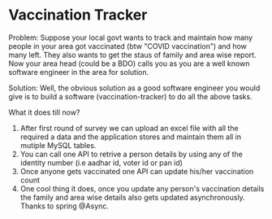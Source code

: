 <h1>Vaccination Tracker</h1>
Problem:
Suppose your local govt wants to track and maintain how many people in your area got vaccinated (btw "COVID vaccination") and how many left. They also wants to get the staus 
of family and area wise report. Now your area head (could be a BDO) calls you as you are a well known software engineer in the area for solution.

Solution:
Well, the obvious solution as a good software engineer you would give is to build a software (vaccination-tracker) to do all the above tasks.

What it does till now?
1) After first round of survey we can upload an excel file with all the required a data and the application stores and maintain them all in mutiple MySQL tables.
2) You can call one API to retrive a person details by using any of the identity number (i.e aadhar id, voter id or pan id)
3) Once anyone gets vaccinated one API can update his/her vaccination count
4) One cool thing it does, once you update any person's vaccination details the family and area wise details also gets updated asynchronously. Thanks to spring @Async.

